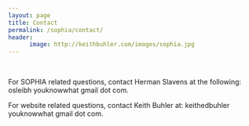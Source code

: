 ```yaml
---
layout: page
title: Contact
permalink: /sophia/contact/
header:
      image: http://keithbuhler.com/images/sophia.jpg
---
```


<br>


For SOPHIA related questions, contact Herman Slavens at the following: osleibh youknowwhat gmail dot com. 

For website related questions, contact Keith Buhler at: keithedbuhler youknowwhat gmail dot com.